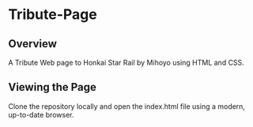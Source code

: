 # Tribute-Page

## Overview

A Tribute Web page to Honkai Star Rail by Mihoyo using HTML and CSS.

## Viewing the Page

Clone the repository locally and open the index.html file using a modern, up-to-date browser.
